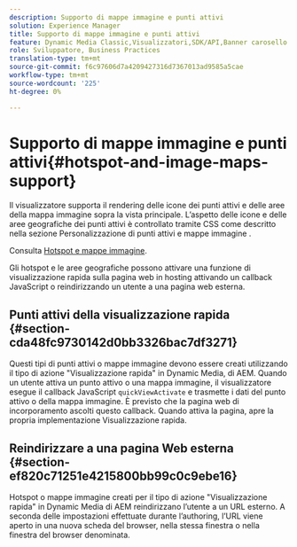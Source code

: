 ```yaml
---
description: Supporto di mappe immagine e punti attivi
solution: Experience Manager
title: Supporto di mappe immagine e punti attivi
feature: Dynamic Media Classic,Visualizzatori,SDK/API,Banner carosello
role: Sviluppatore, Business Practices
translation-type: tm+mt
source-git-commit: f6c97606d7a4209427316d7367013ad9585a5cae
workflow-type: tm+mt
source-wordcount: '225'
ht-degree: 0%

---
```



# Supporto di mappe immagine e punti attivi{#hotspot-and-image-maps-support}

Il visualizzatore supporta il rendering delle icone dei punti attivi e delle aree della mappa immagine sopra la vista principale. L’aspetto delle icone e delle aree geografiche dei punti attivi è controllato tramite CSS come descritto nella sezione Personalizzazione di punti attivi e mappe immagine .

Consulta [Hotspot e mappe immagine](../../c-html5-aem-asset-viewers/c-html5-aem-carousel/c-html5-aem-carousel-customizingviewer/r-html5-aem-carousel-customize-hotspots-imagemaps.md#reference-2ac3cc414ef2467390bf53145f1d8d74).

Gli hotspot e le aree geografiche possono attivare una funzione di visualizzazione rapida sulla pagina web in hosting attivando un callback JavaScript o reindirizzando un utente a una pagina web esterna.

## Punti attivi della visualizzazione rapida {#section-cda48fc9730142d0bb3326bac7df3271}

Questi tipi di punti attivi o mappe immagine devono essere creati utilizzando il tipo di azione &quot;Visualizzazione rapida&quot; in Dynamic Media, di AEM. Quando un utente attiva un punto attivo o una mappa immagine, il visualizzatore esegue il callback JavaScript `quickViewActivate` e trasmette i dati del punto attivo o della mappa immagine. È previsto che la pagina web di incorporamento ascolti questo callback. Quando attiva la pagina, apre la propria implementazione Visualizzazione rapida.

## Reindirizzare a una pagina Web esterna {#section-ef820c71251e4215800bb99c0c9ebe16}

Hotspot o mappe immagine creati per il tipo di azione &quot;Visualizzazione rapida&quot; in Dynamic Media di AEM reindirizzano l’utente a un URL esterno. A seconda delle impostazioni effettuate durante l’authoring, l’URL viene aperto in una nuova scheda del browser, nella stessa finestra o nella finestra del browser denominata.
